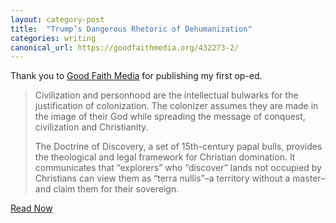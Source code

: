 ```yaml
---
layout: category-post
title:  "Trump’s Dangerous Rhetoric of Dehumanization"
categories: writing
canonical_url: https://goodfaithmedia.org/432273-2/
---
```

Thank you to [Good Faith Media](https://goodfaithmedia.org/) for publishing my first op-ed.

<blockquote>Civilization and personhood are the intellectual bulwarks for the justification of colonization. The colonizer assumes they are made in the image of their God while spreading the message of conquest, civilization and Christianity.

The Doctrine of Discovery, a set of 15th-century papal bulls, provides the theological and legal framework for Christian domination. It communicates that “explorers” who “discover” lands not occupied by Christians can view them as “terra nullis”–a territory without a master–and claim them for their sovereign.</blockquote>

[Read Now](https://goodfaithmedia.org/432273-2/)
